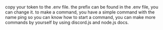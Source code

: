 copy your token to the .env file. 
the prefix can be found in the .env file, you can change it. 
to make a command, you have a simple command with the name ping so you can know how to start a command, you can make more commands by yourself by using discord.js and node.js docs. 
